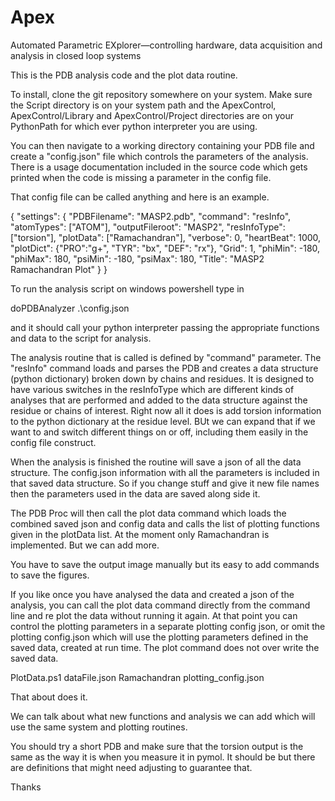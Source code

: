 # Apex
Automated Parametric EXplorer—controlling hardware, data acquisition and analysis in closed loop systems

This is the PDB analysis code and the plot data routine. 

To install, clone the git repository somewhere on your system.  Make sure the Script directory is on your system path and the ApexControl, ApexControl/Library and ApexControl/Project directories are on your PythonPath for which ever python interpreter you are using. 

You can then navigate to a working directory containing your PDB file and create a "config.json" file which controls the parameters of the analysis.  There is a usage documentation included in the source code which gets printed when the code is missing a parameter in the config file. 

That config file can be called anything and here is an example.

{
    "settings": {
	"PDBFilename": "MASP2.pdb",
    "command": "resInfo",
	"atomTypes": ["ATOM"],
    "outputFileroot": "MASP2",
    "resInfoType": ["torsion"],
	"plotData": ["Ramachandran"],
    "verbose": 0,
	"heartBeat": 1000,
	"plotDict": {"PRO":"g+", "TYR": "bx", "DEF": "rx"},
	"Grid": 1,
	"phiMin": -180, 
	"phiMax":  180, 
	"psiMin": -180, 
	"psiMax":  180,
	"Title": "MASP2 Ramachandran Plot"
        }
}


To run the analysis script on windows powershell type in 

doPDBAnalyzer .\config.json

and it should call your python interpreter passing the appropriate functions and data to the script for analysis. 

The analysis routine that is called is defined by "command" parameter. The "resInfo" command loads and parses the PDB and creates a data structure (python dictionary) broken down by chains and residues.  It is designed to have various switches in the resInfoType which are different kinds of analyses that are performed and added to the data structure against the residue or chains of interest. Right now all it does is add torsion information to the python dictionary at the residue level.  BUt we can expand that if we want to and switch different things on or off, including them easily in the config file construct.

When the analysis is finished the routine will save a json of all the data structure. The config.json information with all the parameters is included in that saved data structure. So if you change stuff and give it new file names then the parameters used in the data are saved along side it. 

The PDB Proc will then call the plot data command which loads the combined saved json and config data and calls the list of plotting functions given in the plotData list. At the moment only Ramachandran is implemented. But we can add more. 

You have to save the output image manually but its easy to add commands to save the figures. 

If you like once you have analysed the data and created a json of the analysis, you can call the plot data command directly from the command line and re plot the data without running it again. At that point you can control the plotting parameters in a separate plotting config json, or omit the plotting config.json which will use the plotting parameters defined in the saved data, created at run time.  The plot command does not over write the saved data.

PlotData.ps1 dataFile.json Ramachandran plotting_config.json

That about does it. 

We can talk about what new functions and analysis we can add which will use the same system and plotting routines.

You should try a short PDB and make sure that the torsion output is the same as the way it is when you measure it in pymol. It should be but there are definitions that might need adjusting to guarantee that. 

Thanks



